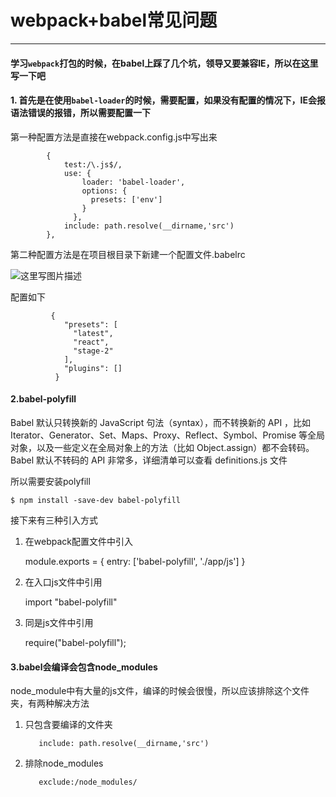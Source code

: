 # webpack+babel常见问题
<hr>

#### 学习`webpack`打包的时候，在babel上踩了几个坑，领导又要兼容IE，所以在这里写一下吧  
#### 1. 首先是在使用`babel-loader`的时候，需要配置，如果没有配置的情况下，IE会报 语法错误的报错，所以需要配置一下  
第一种配置方法是直接在webpack.config.js中写出来  

			{
                test:/\.js$/,
                use: {
                    loader: 'babel-loader',
                    options: {
                      presets: ['env']
                    }
                  },
                include: path.resolve(__dirname,'src')    
            },
第二种配置方法是在项目根目录下新建一个配置文件.babelrc

![这里写图片描述](http://img.blog.csdn.net/20171010154020483?watermark/2/text/aHR0cDovL2Jsb2cuY3Nkbi5uZXQvc3Bhcmtsdg==/font/5a6L5L2T/fontsize/400/fill/I0JBQkFCMA==/dissolve/70/gravity/SouthEast)  

配置如下  

			 {
			    "presets": [
			      "latest",
			      "react",
			      "stage-2"
			    ],
			    "plugins": []
			  }

#### 2.babel-polyfill  


Babel 默认只转换新的 JavaScript 句法（syntax），而不转换新的 API ，比如 Iterator、Generator、Set、Maps、Proxy、Reflect、Symbol、Promise 等全局对象，以及一些定义在全局对象上的方法（比如 Object.assign）都不会转码。Babel 默认不转码的 API 非常多，详细清单可以查看 definitions.js 文件  

所以需要安装polyfill  

	$ npm install -save-dev babel-polyfill

接下来有三种引入方式  
1. 在webpack配置文件中引入  
	
	module.exports = { entry: ['babel-polyfill', './app/js'] }
2. 在入口js文件中引用

	import "babel-polyfill"
3. 同是js文件中引用  

	require("babel-polyfill");
#### 3.babel会编译会包含node_modules  
node_module中有大量的js文件，编译的时候会很慢，所以应该排除这个文件夹，有两种解决方法  

1. 只包含要编译的文件夹

		  include: path.resolve(__dirname,'src')
	  
2. 排除node_modules

		  exclude:/node_modules/
